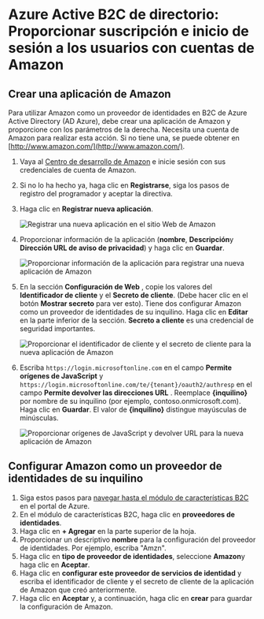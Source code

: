 <properties
    pageTitle="Azure Active B2C de directorio: Configuración de Amazon | Microsoft Azure"
    description="Proporcionar suscripción e inicio de sesión a los usuarios con cuentas de Amazon en las aplicaciones que están protegidas por Azure Active Directory B2C."
    services="active-directory-b2c"
    documentationCenter=""
    authors="swkrish"
    manager="mbaldwin"
    editor="bryanla"/>

<tags
    ms.service="active-directory-b2c"
    ms.workload="identity"
    ms.tgt_pltfrm="na"
    ms.devlang="na"
    ms.topic="article"
    ms.date="07/24/2016"
    ms.author="swkrish"/>

# <a name="azure-active-directory-b2c-provide-sign-up-and-sign-in-to-consumers-with-amazon-accounts"></a>Azure Active B2C de directorio: Proporcionar suscripción e inicio de sesión a los usuarios con cuentas de Amazon

## <a name="create-an-amazon-application"></a>Crear una aplicación de Amazon

Para utilizar Amazon como un proveedor de identidades en B2C de Azure Active Directory (AD Azure), debe crear una aplicación de Amazon y proporcione con los parámetros de la derecha. Necesita una cuenta de Amazon para realizar esta acción. Si no tiene una, se puede obtener en [http://www.amazon.com/](http://www.amazon.com/).

1. Vaya al [Centro de desarrollo de Amazon](https://login.amazon.com/) e inicie sesión con sus credenciales de cuenta de Amazon.
2. Si no lo ha hecho ya, haga clic en **Registrarse**, siga los pasos de registro del programador y aceptar la directiva.
3. Haga clic en **Registrar nueva aplicación**.

    ![Registrar una nueva aplicación en el sitio Web de Amazon](./media/active-directory-b2c-setup-amzn-app/amzn-new-app.png)

4. Proporcionar información de la aplicación (**nombre**, **Descripción**y **Dirección URL de aviso de privacidad**) y haga clic en **Guardar**.

    ![Proporcionar información de la aplicación para registrar una nueva aplicación de Amazon](./media/active-directory-b2c-setup-amzn-app/amzn-register-app.png)

5. En la sección **Configuración de Web** , copie los valores del **Identificador de cliente** y el **Secreto de cliente**. (Debe hacer clic en el botón **Mostrar secreto** para ver esto). Tiene dos configurar Amazon como un proveedor de identidades de su inquilino. Haga clic en **Editar** en la parte inferior de la sección. **Secreto a cliente** es una credencial de seguridad importantes.

    ![Proporcionar el identificador de cliente y el secreto de cliente para la nueva aplicación de Amazon](./media/active-directory-b2c-setup-amzn-app/amzn-client-secret.png)

6. Escriba `https://login.microsoftonline.com` en el campo **Permite orígenes de JavaScript** y `https://login.microsoftonline.com/te/{tenant}/oauth2/authresp` en el campo **Permite devolver las direcciones URL** . Reemplace **{inquilino}** por nombre de su inquilino (por ejemplo, contoso.onmicrosoft.com). Haga clic en **Guardar**. El valor de **{inquilino}** distingue mayúsculas de minúsculas.

    ![Proporcionar orígenes de JavaScript y devolver URL para la nueva aplicación de Amazon](./media/active-directory-b2c-setup-amzn-app/amzn-urls.png)

## <a name="configure-amazon-as-an-identity-provider-in-your-tenant"></a>Configurar Amazon como un proveedor de identidades de su inquilino

1. Siga estos pasos para [navegar hasta el módulo de características B2C](active-directory-b2c-app-registration.md#navigate-to-the-b2c-features-blade) en el portal de Azure.
2. En el módulo de características B2C, haga clic en **proveedores de identidades**.
3. Haga clic en **+ Agregar** en la parte superior de la hoja.
4. Proporcionar un descriptivo **nombre** para la configuración del proveedor de identidades. Por ejemplo, escriba "Amzn".
5. Haga clic en **tipo de proveedor de identidades**, seleccione **Amazon**y haga clic en **Aceptar**.
6. Haga clic en **configurar este proveedor de servicios de identidad** y escriba el identificador de cliente y el secreto de cliente de la aplicación de Amazon que creó anteriormente.
7. Haga clic en **Aceptar** y, a continuación, haga clic en **crear** para guardar la configuración de Amazon.

